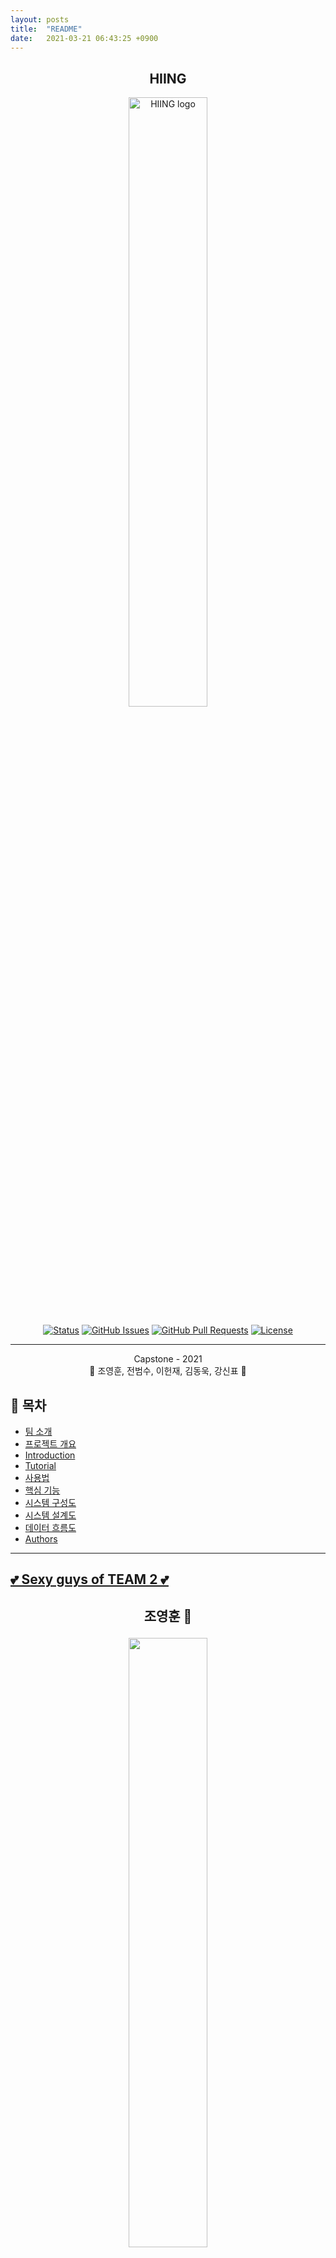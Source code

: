 ```yaml
---
layout: posts
title:  "README"
date:   2021-03-21 06:43:25 +0900
---
```



<h2 align="center">HIING</h2>

<p align="center">
  <a href="http://www.hiing.ml/" rel="noopener">
 <img width="50%" src="assets/img/logo.png" alt="HIING logo"></a>
</p>


<div align="center">

  [![Status](https://img.shields.io/badge/status-active-success.svg)]()
  [![GitHub Issues](https://img.shields.io/github/issues/kookmin-sw/capstone-2021-2021-2.svg)](https://github.com/kookmin-sw/capstone-2021-2/issues)
  [![GitHub Pull Requests](https://img.shields.io/github/issues-pr/kookmin-sw/capstone-2021-2.svg)](https://github.com/kookmin-sw/capstone-2021-2/pulls)
  [![License](https://img.shields.io/badge/license-MIT-blue.svg)](/LICENSE)

</div>

---

<p align="center"> Capstone - 2021
    <br> 
    🤖 조영훈, 전범수, 이헌재, 김동욱, 강신표 🤖
</p>

## 📝 목차
+ [팀 소개](#team)
+ [프로젝트 개요](#overview)
+ [Introduction](#intro)
+ [Tutorial](#tutorial)
+ [사용법](#usage)
+ [핵심 기능](#core_function)
+ [시스템 구성도](#system_diagram)
+ [시스템 설계도](#system_design)
+ [데이터 흐름도](#data_flow)
+ [Authors](#authors)

***

## [💕 Sexy guys of TEAM 2 💕](/_posts/2021-03-29-introduce-team.md)<a name = "team"></a>
<h2>
  <p align="center">
    조영훈 &#128060;
  </p>
  <p align="center">
    <img src="assets/img/younghoon.jpg", width="50%">
  </p>
</h2>

```jsx
학번 : 20153223
#팀장 #뭐라써 #일단 #비워놔줘
``` 
{: .text-center}

***

<h2>
  <p align="center">
    전범수 &#128047;
  </p>
  <p align="center">
    <img src="assets/img/beomsu.jpg", width="50%">
  </p>
</h2>

<p align="center">

```jsx
학번 : 20153223
#비둘기
```

</p>

***

<h2>
  <p align="center">
    강신표 &#128018;
  </p>
  <p align="center">
    <img src="assets/img/comma.jpg", width="50%">
  </p>
</h2>

```jsx
학번 : 20163081
#전문바리스타🍹 #Comma #thedotio #thedotiolounge
``` 
{: .text-center}

***

<h2>
  <p align="center">
    이헌재 &#128055;
  </p>
  <p align="center">
    <img src="assets/img/heonjae.jpg", width="50%">
  </p>
</h2>

```jsx
학번 : 20163148
#잘먹고잘살자 #펭-하
```
{: .text-center}

***

<h2>
  <p align="center">
    김동욱 &#128039;	
  </p>
  <p align="center">
    <img src="assets/img/wooki.jpg", width="50%">
  </p>
</h2>

```jsx
학번 : 20163090
#너랑 #나랑 #슬랑 #제4대 #소프트웨어융합대학 #학생회장 #크크큭
```
{: .text-center}

<br>

---

## 🧐 Ⅰ. 프로젝트 개요 <a name = "overview"></a>
z
z
z
z
z

<br>


## 🎥 Ⅱ. Introduction <a name = "intro"></a>
### 계획서 영상 
{: .text-center}
{% youtube "https://youtu.be/NRNmtivPw1g" %}
<br>

## [💭 Ⅲ. Tutorial](/_posts/2021-04-05-tutorial.md) <a name = "tutorial"></a>

추후 동영상 추가 예정

<br>


## 🎈 Ⅳ. 사용법 <a name = "usage"></a>
### Example:

> 홍홍홍

**Definition:**

잉잉잉

**Example:**

앙앙앙

<br>

## 🔍 Ⅴ. 핵심 기능 <a name = "core_function"></a>
> **나만의 컨텐츠 만들기**

![function_1](assets/img/function_1.png){: .align-center}
<br>

> **컨텐츠 풀이(QUIZ) 및 문제 진행 방식**

![function_2](assets/img/function_2.png){: .align-center}


> **QUIZ 결과 통계화 및 서비스**

![function_3](assets/img/function_3.png){: .align-center}

<br>

## 🔍 Ⅵ. 시스템 구성도 <a name = "system_diagram"></a>
![diagram](assets/img/diagram.png){: .algin-center}

<br>

## 🛠 Ⅶ. 시스템 설계도 <a name = "system_design"></a>
![design](assets/img/system_design.png){:. algin-center}

<br>

## 🔄 Ⅷ. 데이터 흐름도 <a name = "data_flow"></a>
![dataflow](assets/img/data_flow.png){: .algin-center}

<br>

## ✍️ Authors <a name = "authors"></a>
+ Comma - Initial work
    + [github](https://github.com/sinpyo)
    + [instagram](https://www.instagram.com/kang__comma)

See also the list of [contributors](https://github.com/kookmin-sw/capstone-2021-2) who participated in this project.

You can also see the other project of [capstone-2021](https://github.com/kookmin-sw)

<br>

***

<br>
<br>

